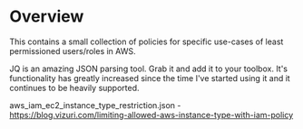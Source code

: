 # Overview
This contains a small collection of policies for specific use-cases of least permissioned users/roles in AWS.

JQ is an amazing JSON parsing tool.  Grab it and add it to your toolbox.  It's functionality has greatly increased since the time I've started using it and it continues to be heavily supported.
 
 aws_iam_ec2_instance_type_restriction.json - https://blog.vizuri.com/limiting-allowed-aws-instance-type-with-iam-policy